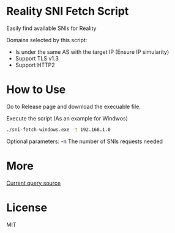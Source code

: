 # Reality SNI Fetch Script

Easily find available SNIs for Reality

Domains selected by this script:
- Is under the same AS with the target IP (Ensure IP simularity)
- Support TLS v1.3
- Support HTTP2

# How to Use

Go to Release page and download the execuable file.

Execute the script (As an example for Windwos)

```bash
./sni-fetch-windows.exe -t 192.168.1.0
```

Optional parameters:
-n The number of SNIs requests needed

# More

[Current query source](https://bgp.he.net)

# License

MIT


